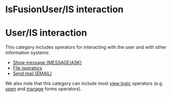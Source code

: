 # lsFusionUser/IS interaction

# User/IS interaction

This category includes operators for interacting with the user and with other information systems:

-   [Show message (MESSAGE/ASK)](Show_message_MESSAGE_ASK_.md)
-   [File operators](File_operators.md)
-   [Send mail (EMAIL)](Send_mail_EMAIL_.md)

We also note that this category can include most [view logic](View_logic.md) operators (e.g. [open](Open_form.md) and [manage](Form_operators.md) forms operators).
